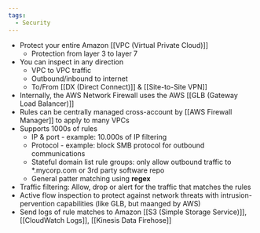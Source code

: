 ```yaml
---
tags:
  - Security
---
```

- Protect your entire Amazon [[VPC (Virtual Private Cloud)]]
	- Protection from layer 3 to layer 7
- You can inspect in any direction
	- VPC to VPC traffic
	- Outbound/inbound to internet
	- To/From [[DX (Direct Connect)]] & [[Site-to-Site VPN]]
- Internally, the AWS Network Firewall uses the AWS [[GLB (Gateway Load Balancer)]]
- Rules can be centrally managed cross-account by [[AWS Firewall Manager]] to apply to many VPCs
- Supports 1000s of rules
	- IP & port - example: 10.000s of IP filtering
	- Protocol - example: block SMB protocol for outbound communications
	- Stateful domain list rule groups: only allow outbound traffic to \*.mycorp.com or 3rd party software repo
	- General patter matching using __regex__
- Traffic filtering: Allow, drop or alert for the traffic that matches the rules
- Active flow inspection to protect against network threats with intrusion-pervention capabilities (like GLB, but maanged by AWS)
- Send logs of rule matches to Amazon [[S3 (Simple Storage Service)]], [[CloudWatch Logs]], [[Kinesis Data Firehose]]